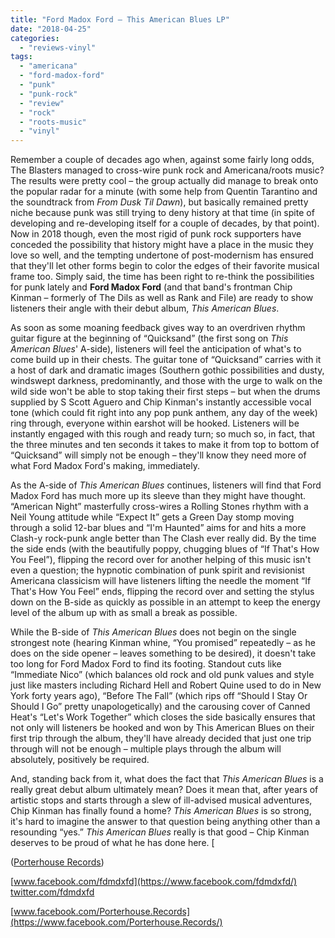 ```yaml
---
title: "Ford Madox Ford – This American Blues LP"
date: "2018-04-25"
categories: 
  - "reviews-vinyl"
tags: 
  - "americana"
  - "ford-madox-ford"
  - "punk"
  - "punk-rock"
  - "review"
  - "rock"
  - "roots-music"
  - "vinyl"
---
```


Remember a couple of decades ago when, against some fairly long odds, The Blasters managed to cross-wire punk rock and Americana/roots music? The results were pretty cool – the group actually did manage to break onto the popular radar for a minute (with some help from Quentin Tarantino and the soundtrack from _From Dusk Til Dawn_), but basically remained pretty niche because punk was still trying to deny history at that time (in spite of developing and re-developing itself for a couple of decades, by that point). Now in 2018 though, even the most rigid of punk rock supporters have conceded the possibility that history might have a place in the music they love so well, and the tempting undertone of post-modernism has ensured that they'll let other forms begin to color the edges of their favorite musical frame too. Simply said, the time has been right to re-think the possibilities for punk lately and **Ford Madox Ford** (and that band's frontman Chip Kinman – formerly of The Dils as well as Rank and File) are ready to show listeners their angle with their debut album, _This American Blues_.

As soon as some moaning feedback gives way to an overdriven rhythm guitar figure at the beginning of “Quicksand” (the first song on _This American Blues_' A-side), listeners will feel the anticipation of what's to come build up in their chests. The guitar tone of “Quicksand” carries with it a host of dark and dramatic images (Southern gothic possibilities and dusty, windswept darkness, predominantly, and those with the urge to walk on the wild side won't be able to stop taking their first steps – but when the drums supplied by S Scott Aguero and Chip Kinman's instantly accessible vocal tone (which could fit right into any pop punk anthem, any day of the week) ring through, everyone within earshot will be hooked. Listeners will be instantly engaged with this rough and ready turn; so much so, in fact, that the three minutes and ten seconds it takes to make it from top to bottom of “Quicksand” will simply not be enough – they'll know they need more of what Ford Madox Ford's making, immediately.

As the A-side of _This American Blues_ continues, listeners will find that Ford Madox Ford has much more up its sleeve than they might have thought. “American Night” masterfully cross-wires a Rolling Stones rhythm with a Neil Young attitude while “Expect It” gets a Green Day stomp moving through a solid 12-bar blues and “I'm Haunted” aims for and hits a more Clash-y rock-punk angle better than The Clash ever really did. By the time the side ends (with the beautifully poppy, chugging blues of “If That's How You Feel”), flipping the record over for another helping of this music isn't even a question; the hypnotic combination of punk spirit and revisionist Americana classicism will have listeners lifting the needle the moment “If That's How You Feel” ends, flipping the record over and setting the stylus down on the B-side as quickly as possible in an attempt to keep the energy level of the album up with as small a break as possible.

While the B-side of _This American Blues_ does not begin on the single strongest note (hearing Kinman whine, “You promised” repeatedly – as he does on the side opener – leaves something to be desired), it doesn't take too long for Ford Madox Ford to find its footing. Standout cuts like “Immediate Nico” (which balances old rock and old punk values and style just like masters including Richard Hell and Robert Quine used to do in New York forty years ago), “Before The Fall” (which rips off “Should I Stay Or Should I Go” pretty unapologetically) and the carousing cover of Canned Heat's “Let's Work Together” which closes the side basically ensures that not only will listeners be hooked and won by This American Blues on their first trip through the album, they'll have already decided that just one trip through will not be enough – multiple plays through the album will absolutely, positively be required.

And, standing back from it, what does the fact that _This American Blues_ is a really great debut album ultimately mean? Does it mean that, after years of artistic stops and starts through a slew of ill-advised musical adventures, Chip Kinman has finally found a home? _This American Blues_ is so strong, it's hard to imagine the answer to that question being anything other than a resounding “yes.” _This American Blues_ really is that good – Chip Kinman deserves to be proud of what he has done here. \[

([Porterhouse Records](http://www.porterhouserecords.com/))

[www.facebook.com/fdmdxfd](https://www.facebook.com/fdmdxfd/) [twitter.com/fdmdxfd](https://twitter.com/fdmdxfd)

[www.facebook.com/Porterhouse.Records](https://www.facebook.com/Porterhouse.Records/)
